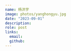 ```yaml
---
name: 杨洪宇
image: photos/yanghongyu.jpg
date: "2023-09-01"
description: 
role: post
links:
  email: 
  github: 
---
```


